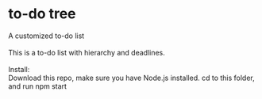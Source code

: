 # to-do tree
A customized to-do list
<br/><br/>
This is a to-do list with hierarchy and deadlines.
<br/><br/>
Install:<br/>
Download this repo, make sure you have Node.js installed. cd to this folder, and run npm start
